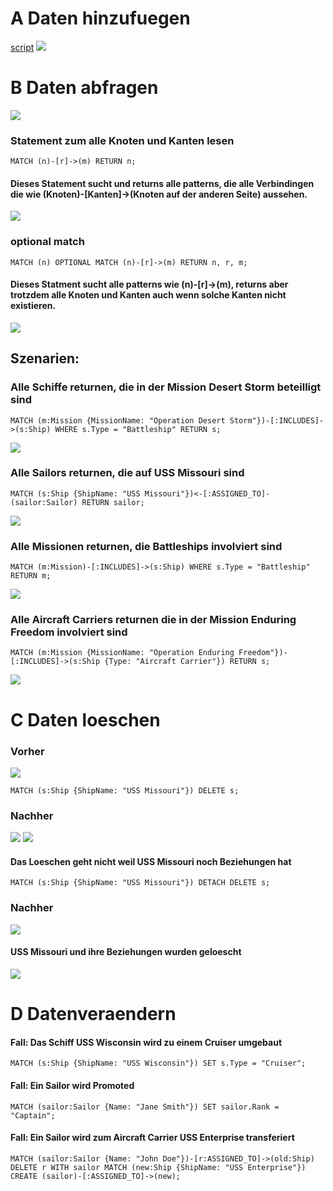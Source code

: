 # A Daten hinzufuegen
[script](a.txt)
![](1_created.JPG)

# B Daten abfragen
![](2_match.JPG)
### Statement zum alle Knoten und Kanten lesen
```
MATCH (n)-[r]->(m) RETURN n;
```
#### Dieses Statement sucht und returns alle patterns, die alle Verbindingen die wie (Knoten)-[Kanten]->(Knoten auf der anderen Seite) aussehen.
![](2_matchh.JPG)
### optional match
```
MATCH (n) OPTIONAL MATCH (n)-[r]->(m) RETURN n, r, m;
```
#### Dieses Statment sucht alle patterns wie (n)-[r]->(m), returns aber trotzdem alle Knoten und Kanten auch wenn solche Kanten nicht existieren.
![](2_matchhh.JPG)

## Szenarien:
### Alle Schiffe returnen, die in der Mission Desert Storm beteilligt sind
```
MATCH (m:Mission {MissionName: "Operation Desert Storm"})-[:INCLUDES]->(s:Ship) WHERE s.Type = "Battleship" RETURN s;
```
![](21_scenario1.JPG)

### Alle Sailors returnen, die auf USS Missouri sind
```
MATCH (s:Ship {ShipName: "USS Missouri"})<-[:ASSIGNED_TO]-(sailor:Sailor) RETURN sailor;
```
![](21_scenario2.JPG)

### Alle Missionen returnen, die Battleships involviert sind
```
MATCH (m:Mission)-[:INCLUDES]->(s:Ship) WHERE s.Type = "Battleship" RETURN m;
```
![](21_scenario3.JPG)

### Alle Aircraft Carriers returnen die in der Mission Enduring Freedom involviert sind
```
MATCH (m:Mission {MissionName: "Operation Enduring Freedom"})-[:INCLUDES]->(s:Ship {Type: "Aircraft Carrier"}) RETURN s;
```
![](21_scenario4.JPG)

# C Daten loeschen
### Vorher
![](3_vorher.JPG)
```
MATCH (s:Ship {ShipName: "USS Missouri"}) DELETE s;
```
### Nachher
![](3_nachher.JPG)
![](3_nachherr.JPG)
#### Das Loeschen geht nicht weil USS Missouri noch Beziehungen hat
```
MATCH (s:Ship {ShipName: "USS Missouri"}) DETACH DELETE s;
```
### Nachher
![](4_nachher.JPG)
#### USS Missouri und ihre Beziehungen wurden geloescht
![](4_nachherr.JPG)

# D Datenveraendern
#### Fall: Das Schiff USS Wisconsin wird zu einem Cruiser umgebaut
```
MATCH (s:Ship {ShipName: "USS Wisconsin"}) SET s.Type = "Cruiser";
```

#### Fall: Ein Sailor wird Promoted
```
MATCH (sailor:Sailor {Name: "Jane Smith"}) SET sailor.Rank = "Captain";
```

#### Fall: Ein Sailor wird zum Aircraft Carrier USS Enterprise transferiert
```
MATCH (sailor:Sailor {Name: "John Doe"})-[r:ASSIGNED_TO]->(old:Ship) DELETE r WITH sailor MATCH (new:Ship {ShipName: "USS Enterprise"}) CREATE (sailor)-[:ASSIGNED_TO]->(new);
```

